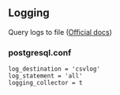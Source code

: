 Logging
-------

Query logs to file ([Official docs](https://www.postgresql.org/docs/9.1/runtime-config-logging.html)\)

### postgresql.conf

```
log_destination = 'csvlog'
log_statement = 'all'
logging_collector = t
```
